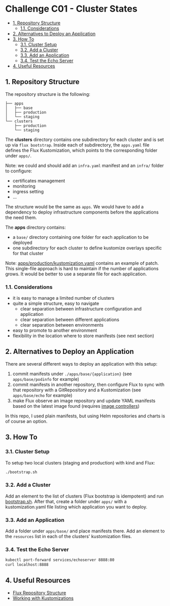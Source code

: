 # Challenge C01 - Cluster States

- [1. Repository Structure](#1-repository-structure)
  - [1.1. Considerations](#11-considerations)
- [2. Alternatives to Deploy an Application](#2-alternatives-to-deploy-an-application)
- [3. How To](#3-how-to)
  - [3.1. Cluster Setup](#31-cluster-setup)
  - [3.2. Add a Cluster](#32-add-a-cluster)
  - [3.3. Add an Application](#33-add-an-application)
  - [3.4. Test the Echo Server](#34-test-the-echo-server)
- [4. Useful Resources](#4-useful-resources)

## 1. Repository Structure

The repository structure is the following:

```
├── apps
│   ├── base
│   ├── production 
│   └── staging
└── clusters
    ├── production
    └── staging
```

The **clusters** directory contains one subdirectory for each cluster and is set
up via `flux bootstrap`. Inside each of subdirectory, the  `apps.yaml` file
defines the Flux Kustomization, which points to the corresponding folder under
`apps/`.

Note: we could and should add an `infra.yaml` manifest and an `infra/` folder to
configure:

- certificates management
- monitoring
- ingress setting
- ...

The structure would be the same as `apps`. We would have to add a dependency to
deploy infrastructure components before the applications the need them.

The **apps** directory contains:

- a `base/` directory containing one folder for each application to be deployed
- one subdirectory for each cluster to define kustomize overlays specific for
  that cluster

Note: [apps/production/kustomization.yaml](apps/production/kustomization.yaml)
contains an example of patch. This single-file approach is hard to maintain if
the number of applications grows. It would be better to use a separate file for
each application.

### 1.1. Considerations

- it is easy to manage a limited number of clusters
- quite a simple structure, easy to navigate
  - clear separation between infrastructure configuration and application
  - clear separation between different applications
  - clear separation between environments
- easy to promote to another environment
- flexibility in the location where to store manifests (see next section)

## 2. Alternatives to Deploy an Application

There are several different ways to deploy an application with this setup:

1. commit manifests under `./apps/base/{application}` (see `apps/base/podinfo`
   for example)
2. commit manifests in another repository, then configure Flux to sync with that
   repository with a GitRepository and a Kustomization (see `apps/base/echo` for
   example)
3. make Flux observe an image repository and update YAML manifests based on the
   latest image found (requires [image controllers](https://fluxcd.io/flux/components/image/))

In this repo, I used plain manifests, but using Helm repositories and charts is
of course an option.

## 3. How To

### 3.1. Cluster Setup

To setup two local clusters (staging and production) with kind and Flux:

```bash
./bootstrap.sh
```

### 3.2. Add a Cluster

Add an element to the list of clusters (Flux bootstrap is idempotent) and run
[bootstrap.sh](./bootstrap.sh). After that, create a folder under `apps/` with a
kustomization.yaml file listing which application you want to deploy.

### 3.3. Add an Application

Add a folder under `apps/base/` and place manifests there. Add an element to the
`resources` list in each of the clusters' kustomization files.

### 3.4. Test the Echo Server

```bash
kubectl port-forward services/echoserver 8888:80
curl localhost:8888
```

## 4. Useful Resources

- [Flux Repository Structure](https://fluxcd.io/flux/guides/repository-structure/)
- [Working with Kustomizations](https://fluxcd.io/flux/components/kustomize/kustomizations/#working-with-kustomizations)
